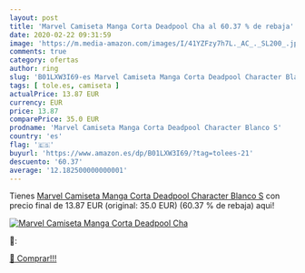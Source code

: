 ```yaml
---
layout: post
title: 'Marvel Camiseta Manga Corta Deadpool Cha al 60.37 % de rebaja'
date: 2020-02-22 09:31:59
image: 'https://m.media-amazon.com/images/I/41YZFzy7h7L._AC_._SL200_.jpg'
comments: true
category: ofertas
author: ring
slug: 'B01LXW3I69-es Marvel Camiseta Manga Corta Deadpool Character Blanco S'
tags: [ tole.es, camiseta ]
actualPrice: 13.87 EUR
currency: EUR
price: 13.87
comparePrice: 35.0 EUR
prodname: 'Marvel Camiseta Manga Corta Deadpool Character Blanco S'
country: 'es'
flag: '🇪🇸'
buyurl: 'https://www.amazon.es/dp/B01LXW3I69/?tag=tolees-21'
descuento: '60.37'
average: '12.182500000000001'
---
```


Tienes [Marvel Camiseta Manga Corta Deadpool Character Blanco S](https://www.amazon.es/dp/B01LXW3I69/?tag=tolees-21) con precio final de  13.87 EUR (original: 35.0 EUR) (60.37 %  de rebaja) aqui!

[![Marvel Camiseta Manga Corta Deadpool Cha](https://m.media-amazon.com/images/I/41YZFzy7h7L._AC_._SL200_.jpg)](https://www.amazon.es/dp/B01LXW3I69/?tag=tolees-21)

🔎:


[🛒 Comprar!!!](https://www.amazon.es/dp/B01LXW3I69/?tag=tolees-21)
